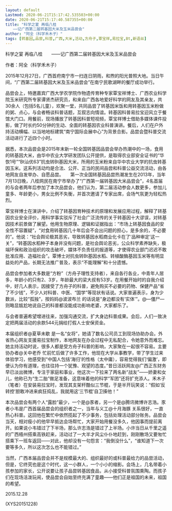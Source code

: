 ```yaml
---
layout: default
Lastmod: 2020-06-21T15:17:42.535503+00:00
date: 2020-06-21T15:17:40.587355+00:00
title: "科学之宴 再临八桂
　　——记广西第二届转基因大米及玉米品尝会"
author: "阿全（科学禾木子）"
tags: [转基因,品尝,科普,广西,大米,活动,方舟子,覃宝祥,易拉宝,Bt,新语丝]
---
```


科学之宴 再临八桂　　——记广西第二届转基因大米及玉米品尝会

作者：阿全（科学禾木子）

2015年12月27日，广西首府南宁市一扫连日阴雨，和煦的阳光普照大地。当日午间，“广西第二届转基因大米及玉米品尝会”在南宁民歌湖畔的餐厅成功举行。

品尝会上，特邀嘉宾广西大学农学院作物遗传育种专家覃宝祥博士、广西农业科学院玉米研究所专家谭贤杰研究员，和来自广西各地爱好科学的网友及其亲友，共30余人（包括5名儿童），欢聚一堂，共同品尝了转基因米饭和用转基因玉米粉做的粥、点心，与会者畅谈科普话题，互叙志向情谊。转基因科普易拉宝迎风立于餐馆大门口。用餐前，现场播放了转基因科普短视频，覃宝祥博士借助多媒体课件投影，做了时长约50分钟的生动、全面的转基因农业科普演讲。餐后，人们在户外持活动横幅、以当地地标建筑“南宁国际会展中心”为背景合影。品尝会暨科普交流活动进行了近四个小时。

据悉，本次品尝会是2015年末新一轮全国转基因品尝会举办热潮中的一场，食用的转基因大米，由华中农业大学研发团队公开提供，是取得农业部安全证书的“华恢1号”“Bt汕优63”抗虫转Bt基因大米，所用的玉米粉来自华中农业大学的抗虫转基因玉米。这系列活动均是合法、公开、正当的民间品尝和科普公益交流活动，由各地网友自发举办、自愿品尝。　　第一次全国转基因品尝热潮发生在2013年，当年7月13日晚，八桂网民在南宁市举办了“广西第一届转基因大米品尝会”，4名首届的与会者两年后参加了本次品尝会，他们认为，第二届活动参会人数更多，参加儿童多、年龄更小，男女比例不失衡，并首次邀请了专家出席，会场气氛更为轻松热烈。

覃宝祥博士在演讲中，介绍了转基因育种技术的原理和发展应用过程，解释了转基因农业安全评价，用科学事实驳斥了社会广泛流传的关于转基因十大谬误，对转基因技术前景做了展望。他用生物原理、逻辑和证据指出：“市场上转基因食品的安全性不容置疑”，“对食用转基因几十年后会不会出问题的担心，是多余的，不必要的”。他说：“社会舆论极其恶劣，导致转基因水稻商业化卡在了‘品种审定’这一关”，“转基因水稻种子本身并没有问题，是社会舆论恶劣，公众科学素养缺失，极端环保和政治组织的攻击破坏，媒体不负责任的报道等，才使得农业部门迟迟不敢批准应用、造福社会”。覃博士对抗虫转Bt基因水稻、转植酸酶基因玉米等有明显益处的产品，长期无法推广普及，表示“不能理解”和十分遗憾。

品尝会参加者大多数是“方粉”（方舟子理性支持者），来自各行各业，中青年人居多，年龄小的只有2、3岁，年龄最大的梁大叔有53岁。在用餐开始时的自我介绍中，好几人表示，因接受了方舟子的科普，避免购买不必要的药物、保健产品“省了不少钱”，不少人对科普、中医、“国学”等现状有话说。大家普遍表示，身为少数派，比较“孤独”，按妈妈@波波布兰 的话说是“身边都没有‘实体’”。@—僵尸— 则略显尴尬地说自己的科普都没能成功影响老婆，大家都乐了。

与会者普遍希望增进往来，加强沟通交流，扩大身边科普成果。会后，人们一致决定把两届活动的余款544元捐给打假人士安保资金。

本届组织者@夏草未歇 是一名“女将”，她请了数名公司员工到现场协助办会。外省热心网友支援易拉宝制作，本地网友在办会过程中无私配合，令她意外而难忘。她主持活动时说，很多人都是受方舟子科普的影响，大家聚在一起很不容易。主要协办者@关中老乔 忙前忙后做了许多工作，他现在大学从事教学，带了学生过来体验学习，他感受到“中国人包括‘海归’的性格（太中庸），容易觉得我们‘偏激’，即便认为你有道理，也往往持一个犹豫、观望的态度。”昔日活跃网友@广西正东财务 早已淡出微博，专注于家庭和事业，他这次一下拉来了两名新“战友”——娇妻和女儿，他称已为“生二胎”做足准备，这意味着他的科学“军团”还将扩充添人。禾木子（笔者）在安装易拉宝时，发现其支架杆酷似三节棍，于是半开玩笑说：“假如‘反转控’胆敢冲进来疯狂捣乱，我就用这‘三节棍’自卫揍他！”

本次品尝会有两个人“露脸”最少，一个是@豕者，另一个是@腾讯微博许志浩。豕者小韦是广西首届品尝会的组织者之一，当年与义工@十月海豚 关系很好，一直热心科普。这回他在繁忙中依然揽起了不少事务，包括处理活动部分账务。品尝会当天，相对瘦小的他早早抵达会场帮忙，大家开始用餐没多久，他因事而提前离开。如果说小韦错过了下半场，那么许志浩是错过了上半场。小许当日从千里之遥的广西梧州搭乘高铁赶来，活动过了一大半才风尘仆仆地赶到，刚刚散场又要匆忙搭乘下一班车返回——对此，他却没有一句怨言：“我倒没什么”，“谁知道下一次要等多久，所以这次怎么也不能错过。”

当然，广西本届品尝会并不是规模最大的、组织最好的或科普最给力的品尝活动，但是，它终究也是这个时代，这一小群人，一个小小的缩影。会场上，几名带着小孩参加的家长，公开说要让孩子品尝转基因食品，从小接受科普氛围熏陶。而孩子们在现场活泼玩闹，使品尝会自始至终充满了童趣——他们正是祖国的未来，祖国的希望。

2015.12.28

(XYS20151228)

